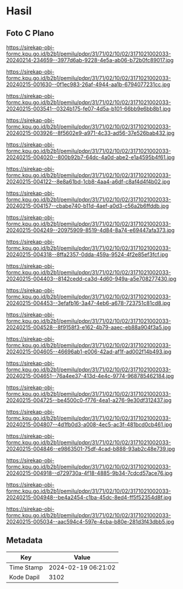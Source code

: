 # Hasil

## Foto C Plano

https://sirekap-obj-formc.kpu.go.id/b2b1/pemilu/pdpr/31/71/02/10/02/3171021002033-20240214-234659--3977d6ab-9228-4e5a-ab06-b72b0fc89017.jpg

https://sirekap-obj-formc.kpu.go.id/b2b1/pemilu/pdpr/31/71/02/10/02/3171021002033-20240215-001630--0f1ec983-26af-4944-aa1b-6794077231cc.jpg

https://sirekap-obj-formc.kpu.go.id/b2b1/pemilu/pdpr/31/71/02/10/02/3171021002033-20240215-003541--0324b175-fe07-4d5a-b101-66bb9e6bb8b1.jpg

https://sirekap-obj-formc.kpu.go.id/b2b1/pemilu/pdpr/31/71/02/10/02/3171021002033-20240215-003926--8f5602e9-a971-4c33-ad56-37e526bab432.jpg

https://sirekap-obj-formc.kpu.go.id/b2b1/pemilu/pdpr/31/71/02/10/02/3171021002033-20240215-004020--800b92b7-64dc-4a0d-abe2-e1a4595b4f61.jpg

https://sirekap-obj-formc.kpu.go.id/b2b1/pemilu/pdpr/31/71/02/10/02/3171021002033-20240215-004122--8e8a61bd-1cb8-4aa4-a6df-c8af4d4f4b02.jpg

https://sirekap-obj-formc.kpu.go.id/b2b1/pemilu/pdpr/31/71/02/10/02/3171021002033-20240215-004157--cbabe740-b11d-4aef-a0d3-c56a2b6ffddb.jpg

https://sirekap-obj-formc.kpu.go.id/b2b1/pemilu/pdpr/31/71/02/10/02/3171021002033-20240215-004249--20975909-8519-4d84-8a74-e69447afa373.jpg

https://sirekap-obj-formc.kpu.go.id/b2b1/pemilu/pdpr/31/71/02/10/02/3171021002033-20240215-004318--8ffa2357-0dda-459a-9524-4f2e85ef3fcf.jpg

https://sirekap-obj-formc.kpu.go.id/b2b1/pemilu/pdpr/31/71/02/10/02/3171021002033-20240215-004403--8142cedd-ca3d-4d60-949a-a5e708277430.jpg

https://sirekap-obj-formc.kpu.go.id/b2b1/pemilu/pdpr/31/71/02/10/02/3171021002033-20240215-004453--3efafb16-3a47-4eb6-a678-723751c81cd8.jpg

https://sirekap-obj-formc.kpu.go.id/b2b1/pemilu/pdpr/31/71/02/10/02/3171021002033-20240215-004528--8f9158f3-e162-4b79-aaec-eb88a904f3a5.jpg

https://sirekap-obj-formc.kpu.go.id/b2b1/pemilu/pdpr/31/71/02/10/02/3171021002033-20240215-004605--46696ab1-e006-42ad-af1f-ad002f14b493.jpg

https://sirekap-obj-formc.kpu.go.id/b2b1/pemilu/pdpr/31/71/02/10/02/3171021002033-20240215-004651--76a4ee37-413d-4e4c-9774-968785462184.jpg

https://sirekap-obj-formc.kpu.go.id/b2b1/pemilu/pdpr/31/71/02/10/02/3171021002033-20240215-004725--be4500c0-f776-4ea1-a276-9e30df312437.jpg

https://sirekap-obj-formc.kpu.go.id/b2b1/pemilu/pdpr/31/71/02/10/02/3171021002033-20240215-004807--4d1fb0d3-a008-4ec5-ac3f-481bcd0cb461.jpg

https://sirekap-obj-formc.kpu.go.id/b2b1/pemilu/pdpr/31/71/02/10/02/3171021002033-20240215-004846--e9863501-75df-4cad-b888-93ab2c48e739.jpg

https://sirekap-obj-formc.kpu.go.id/b2b1/pemilu/pdpr/31/71/02/10/02/3171021002033-20240215-004918--d729730a-4f18-4885-9b34-7cdcd57ace76.jpg

https://sirekap-obj-formc.kpu.go.id/b2b1/pemilu/pdpr/31/71/02/10/02/3171021002033-20240215-004948--be4a2454-c1ba-45dc-8ed4-ff5f52354d8f.jpg

https://sirekap-obj-formc.kpu.go.id/b2b1/pemilu/pdpr/31/71/02/10/02/3171021002033-20240215-005034--aac594c4-597e-4cba-b80e-281d3f43dbb5.jpg


## Metadata

| Key        | Value               |
| ---------- | ------------------- |
| Time Stamp | 2024-02-19 06:21:02 |
| Kode Dapil | 3102                |



